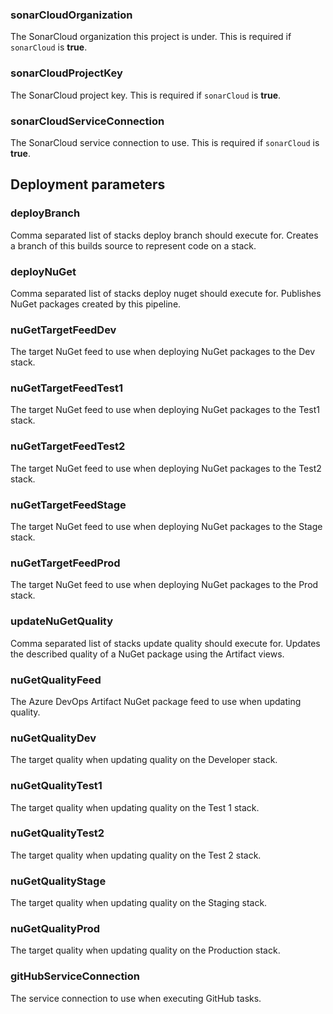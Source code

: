 

### sonarCloudOrganization

The SonarCloud organization this project is under. This is required if `sonarCloud` is **true**.

### sonarCloudProjectKey

The SonarCloud project key. This is required if `sonarCloud` is **true**.

### sonarCloudServiceConnection

The SonarCloud service connection to use. This is required if `sonarCloud` is **true**.

## Deployment parameters

### deployBranch

Comma separated list of stacks deploy branch should execute for. Creates a branch of this builds
source to represent code on a stack.

### deployNuGet

Comma separated list of stacks deploy nuget should execute for. Publishes NuGet packages created by
this pipeline.

### nuGetTargetFeedDev

The target NuGet feed to use when deploying NuGet packages to the Dev stack.

### nuGetTargetFeedTest1

The target NuGet feed to use when deploying NuGet packages to the Test1 stack.

### nuGetTargetFeedTest2

The target NuGet feed to use when deploying NuGet packages to the Test2 stack.

### nuGetTargetFeedStage

The target NuGet feed to use when deploying NuGet packages to the Stage stack.

### nuGetTargetFeedProd

The target NuGet feed to use when deploying NuGet packages to the Prod stack.

### updateNuGetQuality

Comma separated list of stacks update quality should execute for. Updates the described quality of
a NuGet package using the Artifact views.

### nuGetQualityFeed

The Azure DevOps Artifact NuGet package feed to use when updating quality.

### nuGetQualityDev

The target quality when updating quality on the Developer stack.

### nuGetQualityTest1

The target quality when updating quality on the Test 1 stack.

### nuGetQualityTest2

The target quality when updating quality on the Test 2 stack.

### nuGetQualityStage

The target quality when updating quality on the Staging stack.

### nuGetQualityProd

The target quality when updating quality on the Production stack.

### gitHubServiceConnection

The service connection to use when executing GitHub tasks.
